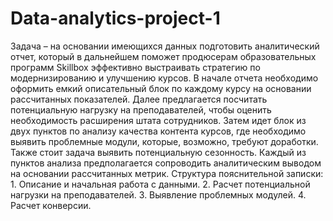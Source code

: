 # Data-analytics-project-1
  Задача – на основании имеющихся данных подготовить аналитический отчет, который в дальнейшем поможет продюсерам образовательных программ Skillbox эффективно выстраивать стратегию по модернизированию и улучшению курсов. 
  В начале отчета необходимо оформить емкий описательный блок по каждому курсу на основании рассчитанных показателей. Далее предлагается посчитать потенциальную нагрузку на преподавателей, чтобы оценить необходимость расширения штата сотрудников. Затем идет блок из двух пунктов по анализу качества контента курсов, где необходимо выявить проблемные модули, которые, возможно, требуют доработки. Также стоит задача выявить потенциальную сезонность. Каждый из пунктов анализа предполагается сопроводить аналитическим выводом на основании рассчитанных метрик.
  Структура пояснительной записки:
    1. Описание и начальная работа с данными.
    2. Расчет потенциальной нагрузки на преподавателей.
    3. Выявление проблемных модулей.
    4. Расчет конверсии.
  
